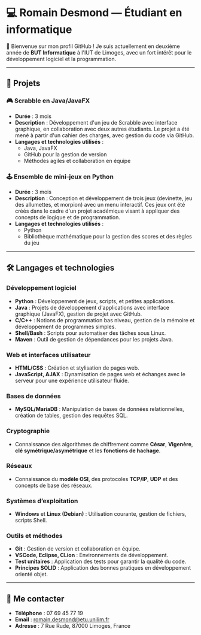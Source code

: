 # 💻 Romain Desmond — Étudiant en informatique

👋 Bienvenue sur mon profil GitHub ! Je suis actuellement en deuxième année de **BUT Informatique** à l'IUT de Limoges, avec un fort intérêt pour le développement logiciel et la programmation.

---

## 🚀 Projets

### 🎮 **Scrabble en Java/JavaFX**
- **Durée** : 3 mois
- **Description** : Développement d'un jeu de Scrabble avec interface graphique, en collaboration avec deux autres étudiants. Le projet a été mené à partir d'un cahier des charges, avec gestion du code via GitHub.
- **Langages et technologies utilisés** : 
  - Java, JavaFX
  - GitHub pour la gestion de version
  - Méthodes agiles et collaboration en équipe

### 🕹 **Ensemble de mini-jeux en Python**
- **Durée** : 3 mois
- **Description** : Conception et développement de trois jeux (devinette, jeu des allumettes, et morpion) avec un menu interactif. Ces jeux ont été créés dans le cadre d'un projet académique visant à appliquer des concepts de logique et de programmation.
- **Langages et technologies utilisés** : 
  - Python
  - Bibliothèque mathématique pour la gestion des scores et des règles du jeu

---

## 🛠️ Langages et technologies

### **Développement logiciel**
- **Python** : Développement de jeux, scripts, et petites applications.
- **Java** : Projets de développement d'applications avec interface graphique (JavaFX), gestion de projet avec GitHub.
- **C/C++** : Notions de programmation bas niveau, gestion de la mémoire et développement de programmes simples.
- **Shell/Bash** : Scripts pour automatiser des tâches sous Linux.
- **Maven** : Outil de gestion de dépendances pour les projets Java.

### **Web et interfaces utilisateur**
- **HTML/CSS** : Création et stylisation de pages web.
- **JavaScript, AJAX** : Dynamisation de pages web et échanges avec le serveur pour une expérience utilisateur fluide.

### **Bases de données**
- **MySQL/MariaDB** : Manipulation de bases de données relationnelles, création de tables, gestion des requêtes SQL.

### **Cryptographie**
- Connaissance des algorithmes de chiffrement comme **César**, **Vigenère**, **clé symétrique/asymétrique** et les **fonctions de hachage**.

### **Réseaux**
- Connaissance du **modèle OSI**, des protocoles **TCP/IP**, **UDP** et des concepts de base des réseaux.

### **Systèmes d’exploitation**
- **Windows** et **Linux (Debian)** : Utilisation courante, gestion de fichiers, scripts Shell.

### **Outils et méthodes**
- **Git** : Gestion de version et collaboration en équipe.
- **VSCode, Eclipse, CLion** : Environnements de développement.
- **Test unitaires** : Application des tests pour garantir la qualité du code.
- **Principes SOLID** : Application des bonnes pratiques en développement orienté objet.

---

## 🔗 Me contacter

- **Téléphone** : 07 69 45 77 19
- **Email** : romain.desmond@etu.unilim.fr
- **Adresse** : 7 Rue Rude, 87000 Limoges, France
